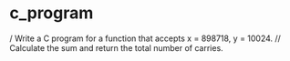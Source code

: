 # c_program
/ Write a C program for a function that accepts x = 898718, y = 10024. 
// Calculate the sum and return the total number of carries.

